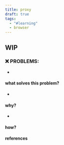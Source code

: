 ```yaml
---
title: proxy
draft: true
tags:
  - "#learning"
  - browser
---
```

 WIP
---

 ### ❌ PROBLEMS:
* 

#### what solves this problem?
* 
#### why?

* 

#### how?


#### references



